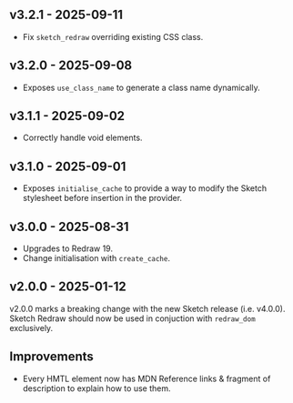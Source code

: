 ## v3.2.1 - 2025-09-11

- Fix `sketch_redraw` overriding existing CSS class.

## v3.2.0 - 2025-09-08

- Exposes `use_class_name` to generate a class name dynamically.

## v3.1.1 - 2025-09-02

- Correctly handle void elements.

## v3.1.0 - 2025-09-01

- Exposes `initialise_cache` to provide a way to modify the Sketch stylesheet
  before insertion in the provider.

## v3.0.0 - 2025-08-31

- Upgrades to Redraw 19.
- Change initialisation with `create_cache`.

## v2.0.0 - 2025-01-12

v2.0.0 marks a breaking change with the new Sketch release (i.e. v4.0.0). Sketch
Redraw should now be used in conjuction with `redraw_dom` exclusively.

## Improvements

- Every HMTL element now has MDN Reference links & fragment of description to
  explain how to use them.
